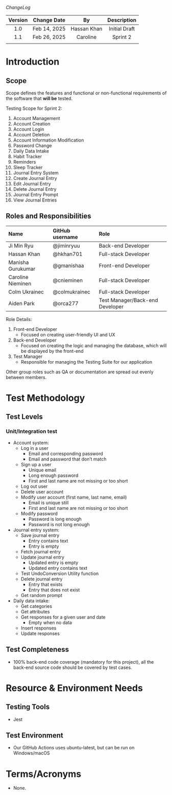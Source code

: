 _ChangeLog_

| Version | Change Date  |     By      |  Description  |
| :-----: | :----------: | :---------: | :-----------: |
|   1.0   | Feb 14, 2025 | Hassan Khan | Initial Draft |
|   1.1   | Feb 26, 2025 |  Caroline   |   Sprint 2    |
|         |              |             |               |

# **Introduction**

## **Scope**

Scope defines the features and functional or non-functional requirements of the software that **will be** tested.

Testing Scope for Sprint 2:

1. Account Management
1. Account Creation
1. Account Login
1. Account Deletion
1. Account Information Modification
1. Password Change
1. Daily Data Intake
1. Habit Tracker
1. Reminders
1. Sleep Tracker
1. Journal Entry System
1. Create Journal Entry
1. Edit Journal Entry
1. Delete Journal Entry
1. Journal Entry Prompt
1. View Journal Entries

## **Roles and Responsibilities**

| Name              | GitHub username | Role                            |
| :---------------- | :-------------- | :------------------------------ |
| Ji Min Ryu        | @jiminryuu      | Back-end Developer              |
| Hassan Khan       | @hkhan701       | Full-stack Developer            |
| Manisha Gurukumar | @gmanishaa      | Front-end Developer             |
| Caroline Nieminen | @cnieminen      | Full-stack Developer            |
| Colm Ukrainec     | @colmukrainec   | Full-stack Developer            |
| Aiden Park        | @orca277        | Test Manager/Back-end Developer |

Role Details:

1. Front-end Developer
   - Focused on creating user-friendly UI and UX
2. Back-end Developer
   - Focused on creating the logic and managing the database, which will be displayed by the front-end
3. Test Manager
   - Responsible for managing the Testing Suite for our application

Other group roles such as QA or documentation are spread out evenly between members.

# **Test Methodology**

## **Test Levels**

### Unit/Integration test

- Account system:
  - Log in a user
    - Email and corresponding password
    - Email and password that don’t match
  - Sign up a user
    - Unique email
    - Long enough password
    - First and last name are not missing or too short
  - Log out user
  - Delete user account
  - Modify user account (first name, last name, email)
    - Email is unique still
    - First and last name are not missing or too short
  - Modify password
    - Password is long enough
    - Password is not long enough
- Journal entry system:
  - Save journal entry
    - Entry contains text
    - Entry is empty
  - Fetch journal entry
  - Update journal entry
    - Updated entry is empty
    - Updated entry contains text
  - Test UndoConversion Utility function
  - Delete journal entry
    - Entry that exists
    - Entry that does not exist
  - Get random prompt
- Daily data intake:
  - Get categories
  - Get attributes
  - Get responses for a given user and date
    - Empty when no data
  - Insert responses
  - Update responses

## **Test Completeness**

- 100% back-end code coverage (mandatory for this project), all the back-end source code should be covered by test cases.

# **Resource & Environment Needs**

## **Testing Tools**

- Jest

## **Test Environment**

- Our GitHub Actions uses ubuntu-latest, but can be run on Windows/macOS

# **Terms/Acronyms**

- None.
